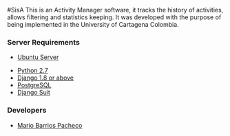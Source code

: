 #SisA
This is an Activity Manager software, it tracks the history of activities, allows filtering and  statistics keeping.
It was developed with the purpose of being implemented in the University of Cartagena Colombia.

### Server Requirements
* [Ubuntu Server](http://www.ubuntu.com/download/server)
+ [Python 2.7](https://www.python.org/)
+ [Django 1.8 or above](https://www.djangoproject.com/)
+ [PostgreSQL](http://www.postgresql.org/)
+ [Django Suit](http://djangosuit.com/)

### Developers
+ [Mario Barrios Pacheco](https://github.com/mariobp)
